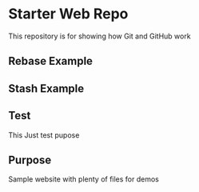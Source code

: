 # Starter Web Repo

This repository is for showing how Git and GitHub work

## Rebase Example

## Stash Example

## Test
This Just test pupose

## Purpose

Sample website with plenty of files for demos